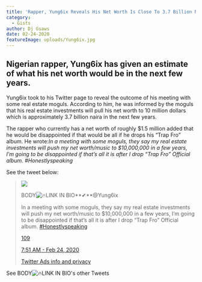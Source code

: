 ```yaml
---
title: 'Rapper, Yung6ix Reveals His Net Worth Is Close To 3.7 Billion Naira'
category:
  - Gists
author: Dj Gsaws
date: 02-24-2020
featureImage: uploads/Yung6ix.jpg
---
```

## **Nigerian rapper, Yung6ix has given an estimate of what his net worth would be in the next few years.**

Yung6ix took to his Twitter page to reveal the outcome of his meeting with some real estate moguls. According to him, he was informed by the moguls that his real estate investments will pull his net worth to 10 million dollars which is approximately 3.7 billion naira in the next few years.

The rapper who currently has a net worth of roughly $1.5 million added that he would be disappointed if that would be all if he drops his “Trap Fro” album. He wrote:*In a meeting with some moguls, they say my real estate investments will push my net worth/music to $10,000,000 in a few years, I’m going to be disappointed if that’s all it is after I drop “Trap Fro” Official album. #Honestlyspeaking*

See the tweet below:

> [![](https://pbs.twimg.com/profile_images/1210612822154989568/L8UHgIUh_bigger.jpg)](https://twitter.com/Yung6ix)
>
> BODY![🔥](https://abs.twimg.com/emoji/v2/72x72/1f525.png "Fire")LINK IN BIO**✔**@Yung6ix
>
> [](https://twitter.com/Yung6ix/status/1231833976198680576)
>
> In a meeting with some moguls, they say my real estate investments will push my net worth/music to $10,000,000 in a few years, I’m going to be disappointed if that’s all it is after I drop “Trap Fro” Official album. [\#Honestlyspeaking](https://twitter.com/hashtag/Honestlyspeaking?src=hash)
>
> [109](https://twitter.com/intent/like?tweet_id=1231833976198680576 "Like")
>
> [7:51 AM - Feb 24, 2020](https://twitter.com/Yung6ix/status/1231833976198680576)
>
> [Twitter Ads info and privacy](https://support.twitter.com/articles/20175256 "Twitter Ads info and privacy")

See BODY![🔥](https://abs.twimg.com/emoji/v2/72x72/1f525.png "Fire")LINK IN BIO's other Tweets
